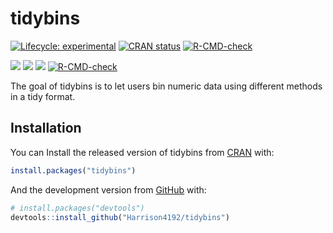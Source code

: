 
<!-- README.md is generated from README.Rmd. Please edit that file -->

# tidybins

<!-- badges: start -->

[![Lifecycle:
experimental](https://img.shields.io/badge/lifecycle-experimental-orange.svg)](https://lifecycle.r-lib.org/articles/stages.html)
[![CRAN
status](https://www.r-pkg.org/badges/version/tidybins)](https://CRAN.R-project.org/package=tidybins)
[![R-CMD-check](https://github.com/Harrison4192/tidybins/workflows/R-CMD-check/badge.svg)](https://github.com/Harrison4192/tidybins/actions)

[![](http://cranlogs.r-pkg.org/badges/grand-total/tidybins?color=blue)](https://cran.r-project.org/package=tidybins)
[![](https://img.shields.io/github/languages/code-size/Harrison4192/tidybins.svg)](https://github.com/Harrison4192/tidybins)
[![](https://img.shields.io/github/last-commit/Harrison4192/tidybins.svg)](https://github.com/Harrison4192/tidybins/commits/master)
[![R-CMD-check](https://github.com/Harrison4192/tidyBins/workflows/R-CMD-check/badge.svg)](https://github.com/Harrison4192/tidyBins/actions)
<!-- badges: end -->

The goal of tidybins is to let users bin numeric data using different
methods in a tidy format.

## Installation

You can Install the released version of tidybins from
[CRAN](https://CRAN.R-project.org) with:

``` r
install.packages("tidybins")
```

And the development version from [GitHub](https://github.com/) with:

``` r
# install.packages("devtools")
devtools::install_github("Harrison4192/tidybins")
```
